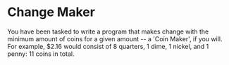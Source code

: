 # Change Maker
You have been tasked to write a program that makes change with the minimum amount of coins for a given amount -- a 'Coin Maker', if you will. For example, $2.16 would consist of 8 quarters, 1 dime, 1 nickel, and 1 penny: 11 coins in total.
